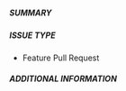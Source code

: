 ##### SUMMARY

<!--- Describe the change below, including rationale and design decisions -->

<!--- HINT: Include "Resolves #nnn" if you are fixing an existing issue -->

##### ISSUE TYPE

- Feature Pull Request

##### ADDITIONAL INFORMATION

<!--- Include additional information to help people understand the change here -->

<!--- Paste verbatim command output below, e.g. before and after your change -->

```paste below

```
